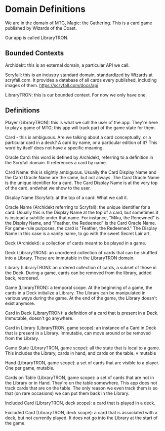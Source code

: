 # Domain Definitions

We are in the domain of MTG, Magic: the Gathering. This is a card game published by Wizards of the Coast.

Our app is called LibraryTRON.

## Bounded Contexts

Archidekt: this is an external domain, a particular API we call.

Scryfall: this is an industry standard domain, standardized by Wizards at scryfall.com. It provides a database of all cards every published, including images of them. https://scryfall.com/docs/api

LibraryTRON: this is our bounded context. For now we only have one.

## Definitions

Player (LibraryTRON): this is what we call the user of the app. They're here to play a game of MTG; this app will track part of the game state for them.

Card - this is ambiguous. Are we talking about a card conceptually, or a particular card in a deck? A card by name, or a particular edition of it? This word by itself does not have a specific meaning.

Oracle Card: this word is defined by Archidekt, referring to a definition in the Scryfall domain. It references a card by name.

Card Name: this is slightly ambiguous. Usually the Card Display Name and the Card Oracle Name are the same, but not always. The Card Oracle Name is the unique identifier for a card. The Card Display Name is at the very top of the card, andwhat we show to the user.

Display Name (Scryfall): at the top of a card. What we call it.

Oracle Name (Archidekt referring to Scryfall): the unique identifier for a card. Usually this is the Display Name at the top of a card, but sometimes it is instead a subtitle under that name. For instance, "Miku, the Renowned" is the Display Name, and "Feather, the Redeemed" is the Card Oracle Name. For game-rule purposes, the card is "Feather, the Redeemed." The Display Name in this case is a vanity name, to go with the sweet Secret Lair art.

Deck (Archidekt): a collection of cards meant to be played in a game.

Deck (LibraryTRON): an unordered collection of cards that can be shuffled into a Library. These are immutable in the LibraryTRON domain.

Library (LibraryTRON): an ordered collection of cards, a subset of those in the Deck. During a game, cards can be removed from the library, added back, reordered.

Game (LibraryTRON): a temporal scope. At the beginning of a game, the cards in a Deck initialize a Library. The Library can be manipulated in various ways during the game. At the end of the game, the Library doesn't exist anymore.

Card in Deck (LibraryTRON): a definition of a card that is present in a Deck. Immutable, doesn't go anywhere.

Card in Library (LibraryTRON, game scope): an instance of a Card in Deck that is present in a Library. Immutable, can move around or be removed from the Library.

Game State (LibraryTRON, game scope): all the state that is local to a game. This includes the Library, cards in hand, and cards on the table. v mutable

Hand (LibraryTRON, game scope): a set of cards that are visible to a player. One per game, mutable.

Cards on Table (LibraryTRON, game scope): a set of cards that are not in the Library or in Hand. They're on the table somewhere. This app does not track cards that are on the table. The only reason we even track them is so that (on rare occasions) we can put them back in the Library.

Included Card (LibraryTRON, deck scope): a card that is played in a deck.

Excluded Card (LibraryTRON, deck scope): a card that is associated with a deck, but not currently played. It does not go into the Library at the start of the game.
